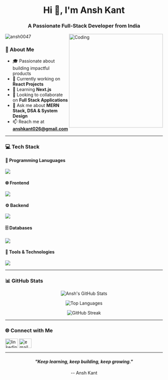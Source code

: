 <h1 align="center">Hi 👋, I'm Ansh Kant</h1>
<h3 align="center">A Passionate Full-Stack Developer from India</h3>

<img align="right" alt="Coding" width="300" src="https://cdn.dribbble.com/users/1162077/screenshots/3848914/programmer.gif" />

<p align="left"> 
  <img src="https://komarev.com/ghpvc/?username=ansh0047&label=Profile%20views&color=0e75b6&style=flat" alt="ansh0047" /> 
</p>


### 🌟 About Me  
- 🎓 Passionate about building impactful products  
- 🔭 Currently working on **React Projects**  
- 🌱 Learning **Next.js**  
- 👯 Looking to collaborate on **Full Stack Applications**  
- 💬 Ask me about **MERN Stack, DSA & System Design**  
- 📫 Reach me at **anshkant026@gmail.com**  

---

### 💻 Tech Stack  

#### 📝 Programming Lanuguages  
<p>
  <img src="https://skillicons.dev/icons?i=c,cpp,js,java,python,mysql">
</p>

#### 🌐 Frontend  
<p>
  <img src="https://skillicons.dev/icons?i=html,css,react,redux,tailwind,bootstrap">
</p>

#### ⚙️ Backend  
<p>
  <img src="https://skillicons.dev/icons?i=nodejs,express,spring,hibernate">
</p>

#### 🗄️ Databases  
<p>
  <img src="https://skillicons.dev/icons?i=postgres,firebase,mongodb"/> 
</p>

#### 🔧 Tools & Technologies  
<p>
  <img src="https://skillicons.dev/icons?i=git,github,postman,vscode,vercel"/> 
</p>


---

### 📊 GitHub Stats  

<div align="center">
  
![Ansh's GitHub Stats](https://github-readme-stats.vercel.app/api?username=Ansh0047&show_icons=true&theme=radical)

![Top Languages](https://github-readme-stats.vercel.app/api/top-langs/?username=Ansh0047&layout=compact&theme=radical)

![GitHub Streak](https://github-readme-streak-stats.herokuapp.com/?user=Ansh0047&theme=radical)

</div>

---

### 🌐 Connect with Me  
<p align="left">
<a href="https://www.linkedin.com/in/anshkant26/" target="blank"><img align="center" src="https://raw.githubusercontent.com/rahuldkjain/github-profile-readme-generator/master/src/images/icons/Social/linked-in-alt.svg" alt="linkedin" height="30" width="40" /></a>
<a href="mailto:anshkant026@gmail.com" target="blank"><img align="center" src="https://cdn-icons-png.flaticon.com/512/732/732200.png" alt="email" height="30" width="40" /></a>
</p>

---
<h4 align="center"><i>"Keep learning, keep building, keep growing."</i></h4>
<div align="center">
  -- Ansh Kant  
</div>
